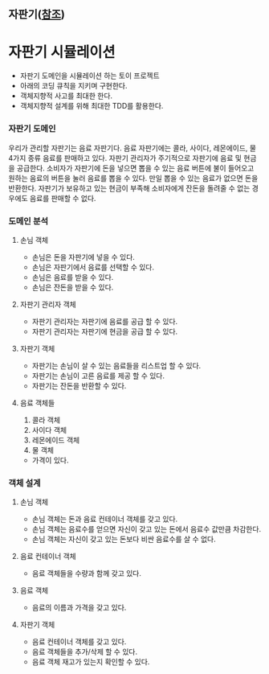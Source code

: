 ## 자판기([참조](https://github.com/sogoagain/tdd-exercises/tree/master/05-VendingMachine))

# 자판기 시뮬레이션

- 자판기 도메인을 시뮬레이션 하는 토이 프로젝트
- 아래의 코딩 큐칙을 지키며 구현한다.
- 객체지향적 사고를 최대한 한다.
- 객체지향적 설계를 위해 최대한 TDD를 활용한다.

### 자판기 도메인
우리가 관리할 자판기는 음료 자판기다.
음료 자판기에는 콜라, 사이다, 레몬에이드, 물 4가지 종류 음료를 판매하고 있다.
자판기 관리자가 주기적으로 자판기에 음료 및 현금을 공급한다.
소비자가 자판기에 돈을 넣으면 뽑을 수 있는 음료 버튼에 불이 들어오고 원하는 음료의 버튼을 눌러 음료를 뽑을 수 있다.
만일 뽑을 수 있는 음료가 없으면 돈을 반환한다.
자판기가 보유하고 있는 현금이 부족해 소비자에게 잔돈을 돌려줄 수 없는 경우에도 음료를 판매할 수 없다.


### 도메인 분석
1. 손님 객체
    - 손님은 돈을 자판기에 넣을 수 있다.
    - 손님은 자판기에서 음료를 선택할 수 있다.
    - 손님은 음료를 받을 수 있다.
    - 손님은 잔돈을 받을 수 있다.

2. 자판기 관리자 객체
    - 자판기 관리자는 자판기에 음료를 공급 할 수 있다.
    - 자판기 관리자는 자판기에 현금을 공급 할 수 있다.

3. 자판기 객체
    - 자판기는 손님이 살 수 있는 음료들을 리스트업 할 수 있다.
    - 자판기는 손님이 고른 음료를 제공 할 수 있다.
    - 자판기는 잔돈을 반환할 수 있다.

4. 음료 객체들
    1. 콜라 객체
    2. 사이다 객체
    3. 레몬에이드 객체
    4. 물 객체
    - 가격이 있다.


### 객체 설계
1. 손님 객체
    - 손님 객체는 돈과 음료 컨테이너 객체를 갖고 있다.
    - 손님 객체는 음료수를 얻으면 자신이 갖고 있는 돈에서 음료수 값만큼 차감한다.
    - 손님 객체는 자신이 갖고 있는 돈보다 비싼 음료수를 살 수 없다.

2. 음료 컨테이너 객체
    - 음료 객체들을 수량과 함께 갖고 있다.

3. 음료 객체
    - 음료의 이름과 가격을 갖고 있다.

4. 자판기 객체
    - 음료 컨테이너 객체를 갖고 있다.
    - 음료 객체들을 추가/삭제 할 수 있다.
    - 음료 객체 재고가 있는지 확인할 수 있다.
